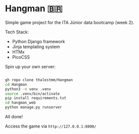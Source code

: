 # Hangman 🇧🇷

Simple game project for the ITA Júnior data bootcamp (week 2).

Tech Stack:
- Python Django framework
- Jinja templating system
- HTMx
- PicoCSS

Spin up your own server:
```bash

gh repo clone thalestmm/Hangman
cd Hangman
python3 -m venv .venv
source .venv/bin/activate
pip install requirements.txt
cd hangman_web
python manage.py runserver
```
All done!

Access the game via `http://127.0.0.1:8000/`